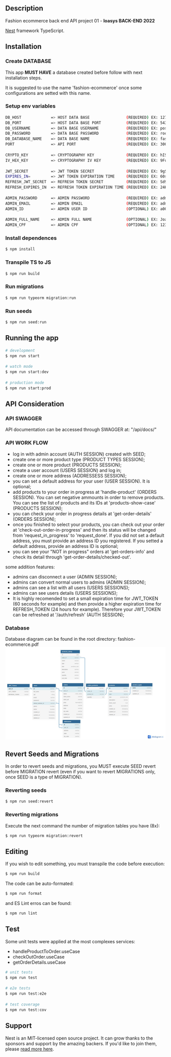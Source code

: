 ## Description

Fashion ecommerce back end API project 01 - **Ioasys BACK-END 2022**

[Nest](https://github.com/nestjs/nest) framework TypeScript.

## Installation

### Create DATABASE
This app **MUST HAVE** a database created before follow with next installation steps.

It is suggested to use the name 'fashion-ecommerce' once some configurations are setted with this name.

### Setup env variables
```bash
DB_HOST             => HOST DATA BASE                (REQUIRED) EX: 127.0.0.1  
DB_PORT             => HOST DATA BASE PORT           (REQUIRED) EX: 5432
DB_USERNAME         => DATA BASE USERNAME            (REQUIRED) EX: postgres 
DB_PASSWORD         => DATA BASE PASSWORD            (REQUIRED) EX: root
DB_DATABASE_NAME    => DATA BASE NAME                (REQUIRED) EX: fashion-ecommerce 
PORT                => API PORT                      (REQUIRED) EX: 3000 

CRYPTO_KEY          => CRYPTOGRAPHY KEY              (REQUIRED) EX: hISH0ds8adsdh8ud
IV_HEX_KEY          => CRYPTOGRAPHY IV KEY           (REQUIRED) EX: 9Fu890dsy83d3

JWT_SECRET          => JWT TOKEN SECRET              (REQUIRED) EX: 9gS%A$5f$F$EWF4 
EXPIRES_IN=         => JWT TOKEN EXPIRATION TIME     (REQUIRED) EX: 60s
REFRESH_JWT_SECRET  => REFRESH TOKEN SECRET          (REQUIRED) EX: Sd9SDWE%d5w43
REFRESH_EXPIRES_IN  => REFRESH TOKEN EXPIRATION TIME (REQUIRED) EX: 24H

ADMIN_PASSWORD      => ADMIN PASSWORD                (REQUIRED) EX: admin
ADMIN_EMAIL         => ADMIN EMAIL                   (REQUIRED) EX: admin@admin.com
ADMIN_ID            => ADMIN USER ID                 (OPTIONAL) EX: a000-00a0-a000-0aaa000000a0

ADMIN_FULL_NAME     => ADMIN FULL NAME               (OPTIONAL) EX: Joao da Silva
ADMIN_CPF           => ADMIN CPF                     (OPTIONAL) EX: 12312312312
```

### Install dependences
```bash
$ npm install
```

### Transpile TS to JS

```bash
$ npm run build
```

### Run migrations
```bash
$ npm run typeorm migration:run
```
### Run seeds
```bash
$ npm run seed:run
```

## Running the app

```bash
# development
$ npm run start

# watch mode
$ npm run start:dev

# production mode
$ npm run start:prod
```

## API Consideration

### API SWAGGER

API documentation can be accessed through SWAGGER at: "/api/docs/"

### API WORK FLOW

- log in with admin account (AUTH SESSION) created with SEED;
- create one or more product type (PRODUCT TYPES SESSION);
- create one or more product (PRODUCTS SESSION);
- create a user account (USERS SESSION) and log in;
- create one or more address (ADDRESSESS SESSION);
- you can set a default address for your user (USER SESSION). It is optional;
- add products to your order in progress at 'handle-product' (ORDERS SESSION). You can set negative ammounts in order to remove products. You can see the list of products and its IDs at 'products-show-case' (PRODUCTS SESSION);
- you can check your order in progress details at 'get-order-details' (ORDERS SESSION);
- once you finished to select your products, you can check out your order at 'check-out-order-in-progress' and then its status will be changed from 'request_in_progress' to 'request_done'. If you did not set a default address, you must provide an address ID you registered. If you setted a default address, provide an address ID is optional;
- you can see your "NOT in progress" orders at 'get-orders-info' and check its detail through 'get-order-details/checked-out'.

some addition features:
- admins can disconnect a user (ADMIN SESSION);
- admins can convert normal users to admins (ADMIN SESSION);
- admins can see a list with all users (USERS SESSIONS);
- admins can see users details (USERS SESSIONS);
- It is highly recomended to set a small expiration time for JWT_TOKEN (60 seconds for example) and then provide a higher expiration time for REFRESH_TOKEN (24 hours for example). Therefore your JWT_TOKEN can be refreshed at '/auth/refresh' (AUTH SESSION);

### Database

Database diagram can be found in the root directory: fashion-ecommerce.pdf
![database diagram](https://github.com/pedroneto2/ioasys-project-01/blob/master/db-diagram.JPG?raw=true "Database Diagram")

## Revert Seeds and Migrations

In order to revert seeds and migrations, you MUST execute SEED revert before MIGRATION revert (even if you want to revert MIGRATIONS only, once SEED is a type of MIGRATION).

### Reverting seeds

```bash
$ npm run seed:revert
```

### Reverting migrations

Execute the next command the number of migration tables you have (8x):
```bash
$ npm run typeorm migration:revert
```

## Editing

If you wish to edit something, you must transpile the code before execution:

```bash
$ npm run build
```

The code can be auto-formated:

```bash
$ npm run format
```

and ES Lint erros can be found:

```bash
$ npm run lint
```

## Test

Some unit tests were applied at the most complexes services:

- handleProductToOrder.useCase
- checkOutOrder.useCase
- getOrderDetails.useCase

```bash
# unit tests
$ npm run test

# e2e tests
$ npm run test:e2e

# test coverage
$ npm run test:cov
```



## Support

Nest is an MIT-licensed open source project. It can grow thanks to the sponsors and support by the amazing backers. If you'd like to join them, please [read more here](https://docs.nestjs.com/support).
